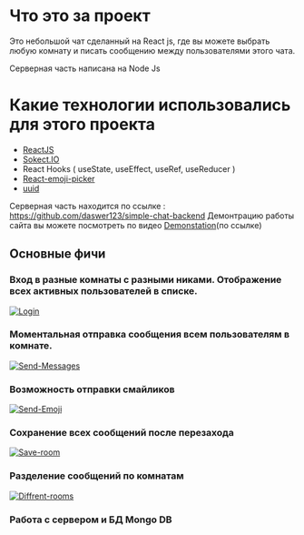 # Что это за проект

Это небольшой чат сделанный на React js, где вы можете выбрать любую комнату и писать сообщению между пользователями этого чата.

Серверная часть написана на Node Js

# Какие технологии использовались для этого проекта
 * [ReactJS](https://ru.reactjs.org/)
 * [Sokect.IO](https://socket.io/)
 * React Hooks ( useState, useEffect, useRef, useReducer )
 * [React-emoji-picker](https://www.npmjs.com/package/emoji-picker-react)
 * [uuid](https://www.npmjs.com/package/uuid)

Серверная часть находится по ссылке : https://github.com/daswer123/simple-chat-backend
Демонтрацию работы сайта вы можете посмотреть по видео [Demonstation](https://www.youtube.com/watch?v=IxR3XQjxIcg)(по ссылке)

## Основные фичи 
### Вход в разные комнаты с разными никами. Отображение всех активных пользователей в списке.
[![Login](https://j.gifs.com/2x0X7M.gif)]()

### Моментальная отправка сообщения всем пользователям в комнате.
[![Send-Messages](https://j.gifs.com/vl3wZ8.gif)]()

### Возможность отправки смайликов
[![Send-Emoji](https://j.gifs.com/NLvG0v.gif)]()

### Сохранение всех сообщений после перезахода
[![Save-room](https://j.gifs.com/gZ3ykk.gif)]()

### Разделение сообщений по комнатам
[![Diffrent-rooms](https://j.gifs.com/zv3Any.gif)]()

### Работа с сервером и БД Mongo DB
